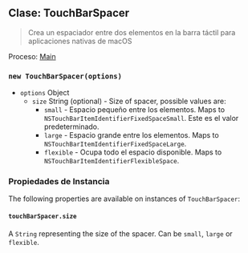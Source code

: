 ## Clase: TouchBarSpacer

> Crea un espaciador entre dos elementos en la barra táctil para aplicaciones nativas de macOS

Proceso: [Main](../tutorial/application-architecture.md#main-and-renderer-processes)

### `new TouchBarSpacer(options)`

* `options` Object
  * `size` String (optional) - Size of spacer, possible values are:
    * `small` - Espacio pequeño entre los elementos. Maps to `NSTouchBarItemIdentifierFixedSpaceSmall`. Este es el valor predeterminado.
    * `large` - Espacio grande entre los elementos. Maps to `NSTouchBarItemIdentifierFixedSpaceLarge`.
    * `flexible` - Ocupa todo el espacio disponible. Maps to `NSTouchBarItemIdentifierFlexibleSpace`.

### Propiedades de Instancia

The following properties are available on instances of `TouchBarSpacer`:

#### `touchBarSpacer.size`

A `String` representing the size of the spacer.  Can be `small`, `large` or `flexible`.
